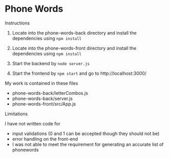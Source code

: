 
# Phone Words

Instructions

1. Locate into the phone-words-back directory and install the dependencies using `npm install`

2. Locate into the phone-words-front directory and install the dependencies using `npm install`

3. Start the backend by `node server.js`

4. Start the frontend by `npm start` and go to http://localhost:3000/

My work is contained in these files
- phone-words-back/letterCombos.js
- phone-words-back/server.js
- phone-words-front/src/App.js

Limitations

I have not written code for
- input validations (0 and 1 can be accepted though they should not be)
- error handling on the front-end 
- I was not able to meet the requirement for generating an accurate list of phonewords


